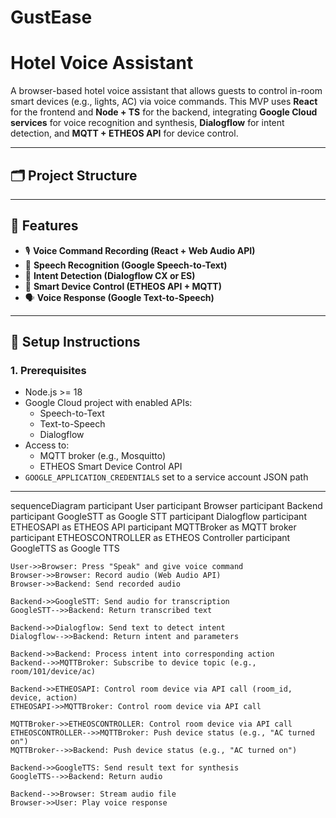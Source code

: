 # GustEase

# Hotel Voice Assistant

A browser-based hotel voice assistant that allows guests to control in-room smart devices (e.g., lights, AC) via voice commands. This MVP uses **React** for the frontend and **Node + TS** for the backend, integrating **Google Cloud services** for voice recognition and synthesis, **Dialogflow** for intent detection, and **MQTT + ETHEOS API** for device control.

---

## 🗂 Project Structure


---

## 🔧 Features

- 🎙 **Voice Command Recording (React + Web Audio API)**
- 🧠 **Speech Recognition (Google Speech-to-Text)**
- 🤖 **Intent Detection (Dialogflow CX or ES)**
- 📡 **Smart Device Control (ETHEOS API + MQTT)**
- 🗣 **Voice Response (Google Text-to-Speech)**

---

## 🔌 Setup Instructions

### 1. Prerequisites
- Node.js >= 18
- Google Cloud project with enabled APIs:
  - Speech-to-Text
  - Text-to-Speech
  - Dialogflow
- Access to:
  - MQTT broker (e.g., Mosquitto)
  - ETHEOS Smart Device Control API
- `GOOGLE_APPLICATION_CREDENTIALS` set to a service account JSON path
---

sequenceDiagram
    participant User
    participant Browser
    participant Backend
    participant GoogleSTT as Google STT
    participant Dialogflow
    participant ETHEOSAPI as ETHEOS API
    participant MQTTBroker as MQTT broker
    participant ETHEOSCONTROLLER as ETHEOS Controller
    participant GoogleTTS as Google TTS

    User->>Browser: Press "Speak" and give voice command
    Browser->>Browser: Record audio (Web Audio API)
    Browser->>Backend: Send recorded audio

    Backend->>GoogleSTT: Send audio for transcription
    GoogleSTT-->>Backend: Return transcribed text

    Backend->>Dialogflow: Send text to detect intent
    Dialogflow-->>Backend: Return intent and parameters

    Backend->>Backend: Process intent into corresponding action 
    Backend-->>MQTTBroker: Subscribe to device topic (e.g., room/101/device/ac)

    Backend->>ETHEOSAPI: Control room device via API call (room_id, device, action)
    ETHEOSAPI->>MQTTBroker: Control room device via API call 
    
    MQTTBroker->>ETHEOSCONTROLLER: Control room device via API call
    ETHEOSCONTROLLER-->>MQTTBroker: Push device status (e.g., "AC turned on")
    MQTTBroker-->>Backend: Push device status (e.g., "AC turned on")

    Backend->>GoogleTTS: Send result text for synthesis
    GoogleTTS-->>Backend: Return audio

    Backend-->>Browser: Stream audio file
    Browser->>User: Play voice response